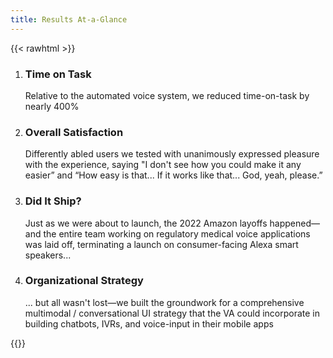 ```yaml
---
title: Results At-a-Glance
---
```


{{< rawhtml >}}
<ol class="stack-small">
    <li>
        <h3>Time on Task</h3>
        <p>Relative to the automated voice system, we reduced time-on-task by nearly 400%</p>
    </li>
    <li>
        <h3>Overall Satisfaction</h3>
        <p>Differently abled users we tested with unanimously expressed pleasure with the experience, saying "I don't see how you could make it any easier” and “How easy is that... If it works like that... God, yeah, please.”</p>
    </li>
    <li>
        <h3>Did  It Ship?</h3>
        <p>Just as we were about to launch, the 2022 Amazon layoffs happened—and the entire team working on regulatory medical voice applications was laid off, terminating a launch on consumer-facing Alexa smart speakers...</p>
    </li>
    <li>
        <h3>Organizational Strategy</h3>
        <p>... but all wasn't lost—we built the groundwork for a comprehensive multimodal / conversational UI strategy that the VA could incorporate in building chatbots, IVRs, and voice-input in their mobile apps</p>
    </li>
</ol>
{{</ rawhtml >}}